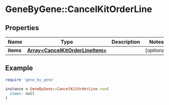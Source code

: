 # GeneByGene::CancelKitOrderLine

## Properties

| Name | Type | Description | Notes |
| ---- | ---- | ----------- | ----- |
| **items** | [**Array&lt;CancelKitOrderLineItem&gt;**](CancelKitOrderLineItem.md) |  | [optional] |

## Example

```ruby
require 'gene_by_gene'

instance = GeneByGene::CancelKitOrderLine.new(
  items: null
)
```

